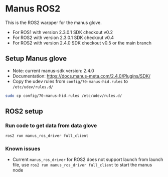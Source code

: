 # Manus ROS2
This is the ROS2 warpper for the manus glove.
- For ROS1 with version 2.3.0.1 SDK checkout v0.2
- For ROS2 with version 2.3.0.1 SDK checkout v0.4
- For ROS2 with version 2.4.0 SDK checkout v0.5 or the main branch
## Setup Manus glove
- Note: current manus-sdk version: 2.4.0
- Documentation: https://docs.manus-meta.com/2.4.0/Plugins/SDK/
- Copy the udev rules from `config/70-manus-hid.rules` to `/etc/udev/rules.d/`
```bash
sudo cp config/70-manus-hid.rules /etc/udev/rules.d/
```

## ROS2 setup
### Run code to get data from data glove
```bash
ros2 run manus_ros_driver full_client
```

### Known issues
- Current `manus_ros_driver` for ROS2 does not support launch from launch file, use `ros2 run manus_ros_driver full_client` to start the manus node
